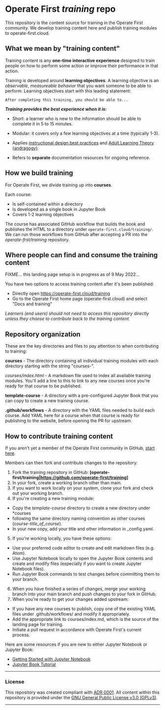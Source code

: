 # Operate First *training* repo

This repository is the content source for training in the Operate First community. We develop training content here and publish training modules to operate-first.cloud.

## What we mean by "training content"

Training content is any **one-time interactive experience** designed to train people on how to perform some action or improve their performance in that action.

Training is developed around **learning objectives**. A learning objective is an *observable, measureable behavior* that you want someone to be able to perform. Learning objectives start with this leading statement:

```
After completing this training, you should be able to...
```

***Training provides the best experience when it is:***

* Short: a learner who is new to the information should be able to complete it in 5 to 15 minutes.

* Modular: it covers only a few learning objectives at a time (typically 1-3).

* Applies [instructional design best practices](https://blog.commlabindia.com/elearning-design/instructional-design-best-practices-guide) and [Adult Learning Theory (andragogy)](https://en.wikipedia.org/wiki/Andragogy).

* Refers to **separate** documentation resources for ongoing reference.

## How we build training

For Operate First, we divide training up into **courses**.

Each course:
* Is self-contained within a directory
* Is developed as a single book in Jupyter Book
* Covers 1-2 learning objectives

The course has associated GitHub workflow that builds the book and publishes the HTML to a directory under ``operate-first.cloud/training/``. We can run those workflows from GitHub after accepting a PR into the *operate-frst/training* repository.

## Where people can find and consume the training content

FIXME... this landing page setup is in progress as of 9 May 2022...

You have two options to access training content after it's been published:
* Directly open https://operate-first.cloud/training
* Go to the Operate First home page (operate-first.cloud) and select "Docs and training"

*Learners (end users) should not need to access this repository directly unless they choose to contribute back to the training content.*

## Repository organization

These are the key directories and files to pay attention to when contributing to training:

**courses** - The directory containing all individual training modules with each directory starting with the string "courses-".

*courses/index.html* - A markdown file used to index all available training modules. You'll add a line to this to link to any new courses once you're ready for that course to be published.

**template-course** - A directory with a pre-configured Jupyter Book that you can copy to create a new training course.

**.github/workflows** - A directory with the YAML files needed to build each course. Add YAML here for a course when that course is ready for publishing to the website, before opening the PR for upstream.

## How to contribute training content

If you aren't yet a member of the Operate First community in GitHub, [start here](https://github.com/operate-first/common/blob/main/docs/add_gh_member_and_access.md#become-a-github-member).

Members can then fork and contribute changes to the repository:
1. Fork the training repository in GitHub: **[operate-first/training|https://github.com/operate-first/training]**
2. In your fork, create a working branch other than main.
3. If you want to work locally on your system, clone your fork and check out your working branch.
4. If you're creating a new training module:
  * Copy the *template-course* directory to create a new directory under *courses
  * following the same directory naming convention as other courses (*course-title_of_course*).
  * In your new copy, add your title and other information in _config.yaml.
5. If you're working locally, you have these options:
  * Use your preferred code editor to create and edit markdown files (e.g. Atom).
  * Use Jupyter Notebook locally to open the Jupyter Book contents and create and modify files (especially if you want to create Jupyter Notebook files).
  * Run Jupyter Book commands to test changes before committing them to your branch.
6. When you have finished a series of changes, merge your working branch into your main branch and push changes to your fork in GitHub.
7. When you're ready to get your changes added upstream:
  * If you have any new courses to publish, copy one of the existing YAML files under .github/workflows/ and modify it appropriately.
  * Add the appropriate link to courses/index.md, which is the source of the landing page for training.
  * Initiate a pull request in accordance with Operate First's current process.

Here are some resources if you are new to either Jupyter Notebook or Jupyter Book:
* [Getting Started with Jupyter Notebook](https://docs.jupyter.org/en/latest/start/index.html)
* [Jupyter Book Tutorial](https://jupyterbook.org/en/stable/start/your-first-book.html)

<hr/>

### License

This repository was created compliant with [ADR 0001](https://www.operate-first.cloud/blueprints/blueprint/docs/adr/0001-use-gpl3-as-license.md). All content within this repository is provided under the [GNU General Public License v3.0 (GPLv3)](https://www.gnu.org/licenses/gpl-3.0.en.html).

<hr/>
